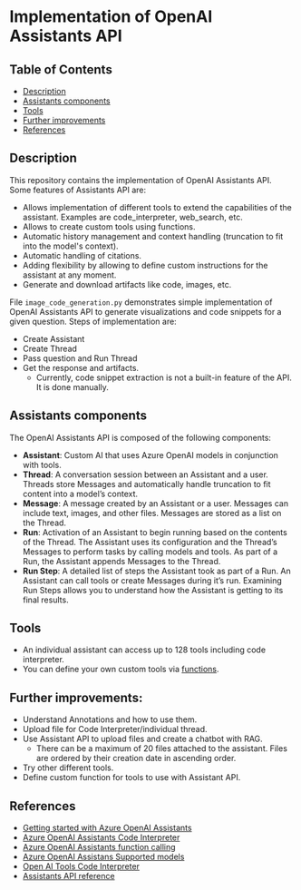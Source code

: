 # Implementation of OpenAI Assistants API

## Table of Contents
- [Description](#description)
- [Assistants components](#assistants-components)
- [Tools](#tools)
- [Further improvements](#further-improvements)
- [References](#references)


## Description
This repository contains the implementation of OpenAI Assistants API. 
Some features of Assistants API are:
- Allows implementation of different tools to extend the capabilities of the assistant. Examples are code_interpreter, web_search, etc.
- Allows to create custom tools using functions.
- Automatic history management and context handling (truncation to fit into the model's context).
- Automatic handling of citations.
- Adding flexibility by allowing to define custom instructions for the assistant at any moment.
- Generate and download artifacts like code, images, etc.

File `image_code_generation.py` demonstrates simple implementation of OpenAI Assistants API to generate visualizations and code snippets for a given question.
Steps of implementation are:
- Create Assistant
- Create Thread
- Pass question and Run Thread
- Get the response and artifacts.
    - Currently, code snippet extraction is not a built-in feature of the API. It is done manually.


## Assistants components
The OpenAI Assistants API is composed of the following components:
- **Assistant**: Custom AI that uses Azure OpenAI models in conjunction with tools.
- **Thread**: A conversation session between an Assistant and a user. Threads store Messages and automatically handle truncation to fit content into a model’s context.
- **Message**: A message created by an Assistant or a user. Messages can include text, images, and other files. Messages are stored as a list on the Thread.
- **Run**: Activation of an Assistant to begin running based on the contents of the Thread. The Assistant uses its configuration and the Thread’s Messages to perform tasks by calling models and tools. As part of a Run, the Assistant appends Messages to the Thread.
- **Run Step**: A detailed list of steps the Assistant took as part of a Run. An Assistant can call tools or create Messages during it’s run. Examining Run Steps allows you to understand how the Assistant is getting to its final results.


## Tools
- An individual assistant can access up to 128 tools including code interpreter.
- You can define your own custom tools via [functions](https://learn.microsoft.com/en-us/azure/ai-services/openai/how-to/assistant-functions?tabs=python).


## Further improvements:
- Understand Annotations and how to use them.
- Upload file for Code Interpreter/individual thread.
- Use Assistant API to upload files and create a chatbot with RAG.
    - There can be a maximum of 20 files attached to the assistant. Files are ordered by their creation date in ascending order.
- Try other different tools.
- Define custom function for tools to use with Assistant API.


## References
- [Getting started with Azure OpenAI Assistants](https://learn.microsoft.com/en-us/azure/ai-services/openai/how-to/assistant)
- [Azure OpenAI Assistants Code Interpreter](https://learn.microsoft.com/en-us/azure/ai-services/openai/how-to/code-interpreter?tabs=python)
- [Azure OpenAI Assistants function calling](https://learn.microsoft.com/en-us/azure/ai-services/openai/how-to/assistant-functions?tabs=python)
- [Azure OpenAI Assistans Supported models](https://learn.microsoft.com/en-us/azure/ai-services/openai/concepts/models#assistants-preview)
- [Open AI Tools Code Interpreter](https://platform.openai.com/docs/assistants/tools/code-interpreter)
- [Assistants API reference](https://learn.microsoft.com/en-us/azure/ai-services/openai/assistants-reference?tabs=python)